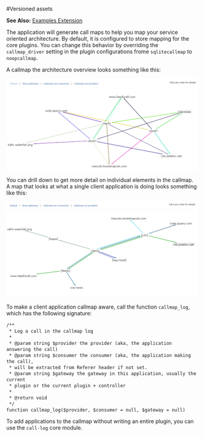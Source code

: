 #Versioned assets

**See Also:** [Examples Extension](https://github.com/EurActiv/VSAC-Examples)

The application will generate call maps to help you map your service oriented
architecture.  By default, it is configured to store mapping for the core
plugins.  You can change this behavior by overriding the `callmap_driver`
setting in the plugin configurations frome `sqlitecallmap` to `noopcallmap`.

A callmap the architecture overview looks something like this:

![An overview call map](./callmap.png)

You can drill down to get more detail on individual elements in the callmap. A
map that looks at what a single client application is doing looks something
like this:

![An overview call map](./callmap-client.png)

To make a client application callmap aware, call the function `callmap_log`,
which has the following signature:

    /**
     * Log a call in the callmap log
     *
     * @param string $provider the provider (aka, the application answering the call)
     * @param string $consumer the consumer (aka, the application making the call),
     * will be extracted from Referer header if not set.
     * @param string $gateway the gateway in this application, usually the current
     * plugin or the current plugin + controller
     *
     * @return void
     */
    function callmap_log($provider, $consumer = null, $gateway = null)

To add applications to the callmap without writing an entire plugin, you can
use the `call-log` core module.


